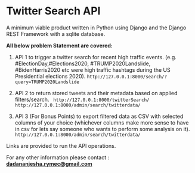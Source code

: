 # **Twitter Search API**

A minimum viable product written in Python using Django and the Django REST Framework
with a sqlite database.

**All below problem Statement are covered:**

1. API 1 to trigger a twitter search for recent high traffic events. (e.g. #ElectionDay,#Elections2020, #TRUMP2020Landslide, #BidenHarris2020 etc were high traffic
   hashtags during the US Presidential elections 2020).
   `http://127.0.0.1:8000/search/?query=TRUMP2020Landslide`

2. API 2 to return stored tweets and their metadata based on applied filters/search.
  ` http://127.0.0.1:8000/twitterSearch/`
  `http://127.0.0.1:8000/admin/search/twitterdata/`

3. API 3 (For Bonus Points) to export filtered data as CSV with selected columns of your
   choice (whichever columns make more sense to have in csv for lets say someone who
   wants to perform some analysis on it).
   `http://127.0.0.1:8000/admin/search/twitterdata/`
   

Links are provided to run the API operations.

For any other information please contact : **dadananjesha.rymec@gmail.com**





